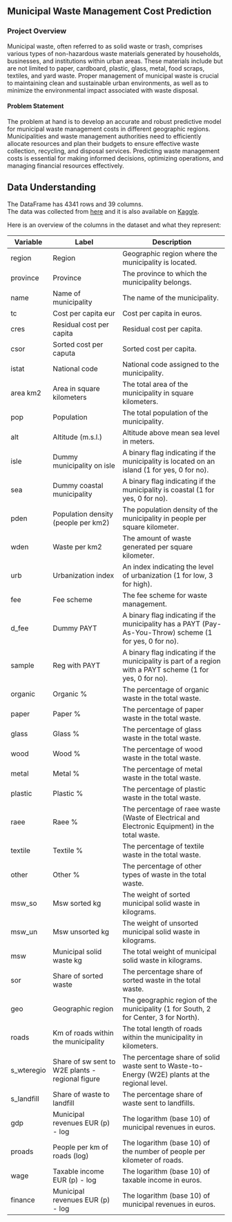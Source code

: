 ## Municipal Waste Management Cost Prediction

### **Project Overview**
Municipal waste, often referred to as solid waste or trash, comprises various types of non-hazardous waste materials generated by households, businesses, and institutions within urban areas. These materials include but are not limited to paper, cardboard, plastic, glass, metal, food scraps, textiles, and yard waste. Proper management of municipal waste is crucial to maintaining clean and sustainable urban environments, as well as to minimize the environmental impact associated with waste disposal.

#### **Problem Statement**
The problem at hand is to develop an accurate and robust predictive model for municipal waste management costs in different geographic regions. Municipalities and waste management authorities need to efficiently allocate resources and plan their budgets to ensure effective waste collection, recycling, and disposal services. Predicting waste management costs is essential for making informed decisions, optimizing operations, and managing financial resources effectively.

## Data Understanding 

The DataFrame has 4341 rows and 39 columns.<br> The data was collected from [here](https://board.unimib.it/datasets/w5f9kg7743/1) and it is also available on [Kaggle](https://www.kaggle.com/datasets/shashwatwork/municipal-waste-management-cost-prediction).


Here is an overview of the columns in the dataset and what they represent:

| Variable      | Label                                                | Description                                                                                       |
|---------------|------------------------------------------------------|---------------------------------------------------------------------------------------------------|
| region        | Region                                               | Geographic region where the municipality is located.                                                |
| province      | Province                                             | The province to which the municipality belongs.                                                     |
| name          | Name of municipality                                | The name of the municipality.                                                                      |
| tc            | Cost per capita eur                                 | Cost per capita in euros.                                                                          |
| cres          | Residual cost per capita                            | Residual cost per capita.                                                                          |
| csor          | Sorted cost per caputa                              | Sorted cost per capita.                                                                            |
| istat         | National code                                       | National code assigned to the municipality.                                                         |
| area km2      | Area in square kilometers                           | The total area of the municipality in square kilometers.                                             |
| pop           | Population                                           | The total population of the municipality.                                                           |
| alt           | Altitude (m.s.l.)                                   | Altitude above mean sea level in meters.                                                            |
| isle          | Dummy municipality on isle                         | A binary flag indicating if the municipality is located on an island (1 for yes, 0 for no).       |
| sea           | Dummy coastal municipality                         | A binary flag indicating if the municipality is coastal (1 for yes, 0 for no).                      |
| pden          | Population density (people per km2)                | The population density of the municipality in people per square kilometer.                           |
| wden          | Waste per km2                                       | The amount of waste generated per square kilometer.                                                 |
| urb           | Urbanization index                                  | An index indicating the level of urbanization (1 for low, 3 for high).                                |
| fee           | Fee scheme                                          | The fee scheme for waste management.                                                                |
| d_fee         | Dummy PAYT                                          | A binary flag indicating if the municipality has a PAYT (Pay-As-You-Throw) scheme (1 for yes, 0 for no). |
| sample        | Reg with PAYT                                       | A binary flag indicating if the municipality is part of a region with a PAYT scheme (1 for yes, 0 for no). |
| organic       | Organic %                                           | The percentage of organic waste in the total waste.                                                |
| paper         | Paper %                                             | The percentage of paper waste in the total waste.                                                  |
| glass         | Glass %                                             | The percentage of glass waste in the total waste.                                                  |
| wood          | Wood %                                              | The percentage of wood waste in the total waste.                                                   |
| metal         | Metal %                                             | The percentage of metal waste in the total waste.                                                  |
| plastic       | Plastic %                                           | The percentage of plastic waste in the total waste.                                                |
| raee          | Raee %                                              | The percentage of raee waste (Waste of Electrical and Electronic Equipment) in the total waste.     |
| textile       | Textile %                                           | The percentage of textile waste in the total waste.                                                |
| other         | Other %                                             | The percentage of other types of waste in the total waste.                                          |
| msw_so        | Msw sorted kg                                       | The weight of sorted municipal solid waste in kilograms.                                            |
| msw_un        | Msw unsorted kg                                     | The weight of unsorted municipal solid waste in kilograms.                                          |
| msw           | Municipal solid waste kg                           | The total weight of municipal solid waste in kilograms.                                             |
| sor           | Share of sorted waste                               | The percentage share of sorted waste in the total waste.                                           |
| geo           | Geographic region                                   | The geographic region of the municipality (1 for South, 2 for Center, 3 for North).                   |
| roads         | Km of roads within the municipality                | The total length of roads within the municipality in kilometers.                                    |
| s_wteregio    | Share of sw sent to W2E plants - regional figure  | The percentage share of solid waste sent to Waste-to-Energy (W2E) plants at the regional level.       |
| s_landfill    | Share of waste to landfill                         | The percentage share of waste sent to landfills.                                                    |
| gdp           | Municipal revenues EUR (p) - log                   | The logarithm (base 10) of municipal revenues in euros.                                             |
| proads        | People per km of roads (log)                       | The logarithm (base 10) of the number of people per kilometer of roads.                               |
| wage          | Taxable income EUR (p) - log                       | The logarithm (base 10) of taxable income in euros.                                                 |
| finance       | Municipal revenues EUR (p) - log                   | The logarithm (base 10) of municipal revenues in euros.                                             |
